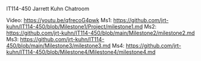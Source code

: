 IT114-450
Jarrett Kuhn
Chatroom

Video: https://youtu.be/qfrecoG4pwk
Ms1: https://github.com/jrt-kuhn/IT114-450/blob/Milestone1/Project/milestone1.md
Ms2: https://github.com/jrt-kuhn/IT114-450/blob/main/Milestone2/milestone2.md
Ms3: https://github.com/jrt-kuhn/IT114-450/blob/main/Milestone3/milestone3.md
Ms4: https://github.com/jrt-kuhn/IT114-450/blob/Milestone4/Milestone4/milestone4.md
